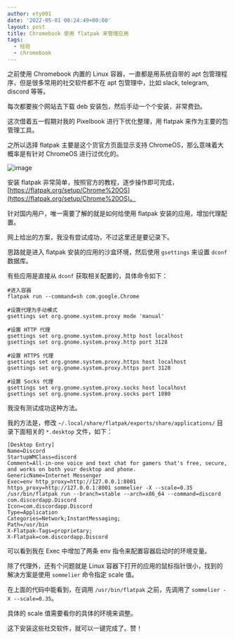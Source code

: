```yaml
---
author: ety001
date: '2022-05-01 08:24:49+00:00'
layout: post
title: Chromebook 使用 flatpak 来管理应用
tags:
  - 经验
  - chromebook
---
```


之前使用 Chromebook 内置的 Linux 容器，一直都是用系统自带的 apt 包管理程序，但是很多常用的社交软件都不在 apt 包管理中，比如 slack, telegram, discord 等等。

每次都要挨个网站去下载 deb 安装包，然后手动一个个安装，非常费劲。

这次借着五一假期对我的 Pixelbook 进行下优化整理，用 flatpak 来作为主要的包管理工具。

之所以选择 flatpak 主要是这个货官方页面显示支持 ChromeOS，那么意味着大概率是有针对 ChromeOS 进行过优化的。

![image](https://user-images.githubusercontent.com/801928/166149267-78c52d52-d4f0-4ea0-97d2-bbc409dda11a.png)

安装 flatpak 非常简单，按照官方的教程，逐步操作即可完成，[https://flatpak.org/setup/Chrome%20OS](https://flatpak.org/setup/Chrome%20OS)。

针对国内用户，唯一需要了解的就是如何给使用 flatpak 安装的应用，增加代理配置。

网上给出的方案，我没有尝试成功，不过这里还是要记录下。

思路就是进入 flatpak 安装的应用的沙盒环境，然后使用 `gsettings` 来设置 `dconf` 数据库。

有些应用是直接从 `dconf` 获取相关配置的，具体命令如下：

```
#进入容器
flatpak run --command=sh com.google.Chrome

#设置代理为手动模式
gsettings set org.gnome.system.proxy mode 'manual'

#设置 HTTP 代理
gsettings set org.gnome.system.proxy.http host localhost
gsettings set org.gnome.system.proxy.http port 3128 

#设置 HTTPS 代理
gsettings set org.gnome.system.proxy.https host localhost
gsettings set org.gnome.system.proxy.https port 3128 

#设置 Socks 代理
gsettings set org.gnome.system.proxy.socks host localhost
gsettings set org.gnome.system.proxy.socks port 1080
```

我没有测试成功这种方法。

我的方法是，修改 `~/.local/share/flatpak/exports/share/applications/` 目录下面相关的 `*.desktop` 文件，如下：

```
[Desktop Entry]
Name=Discord
StartupWMClass=discord
Comment=All-in-one voice and text chat for gamers that's free, secure, and works on both your desktop and phone.
GenericName=Internet Messenger
Exec=env http_proxy=http://127.0.0.1:8001 https_proxy=http://127.0.0.1:8001 sommelier -X --scale=0.35 /usr/bin/flatpak run --branch=stable --arch=x86_64 --command=discord com.discordapp.Discord
Icon=com.discordapp.Discord
Type=Application
Categories=Network;InstantMessaging;
Path=/usr/bin
X-Flatpak-Tags=proprietary;
X-Flatpak=com.discordapp.Discord
```

可以看到我在 Exec 中增加了两条 env 指令来配置容器启动时的环境变量。

除了代理外，还有个问题就是 Linux 容器下打开的应用的鼠标指针很小，找到的解决方案是使用 `sommelier` 命令指定 scale 值。

在上面的代码中能看到，在调用 `/usr/bin/flatpak` 之前，先调用了 `sommelier -X --scale=0.35`。

具体的 scale 值需要看你的具体的环境来调整。

这下安装这些社交软件，就可以一键完成了。赞！
